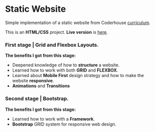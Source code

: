 # Static Website
Simple implementation of a static website from Coderhouse [curriculum](https://drive.google.com/file/d/1pqcSCouyEF0uN_CWZbVqdJkH0HrNZ3VQ/view).

This is an **HTML/CSS** project. **Live version** is [here](https://nacxom.github.io/static_website/index.html).
### First stage | Grid and Flexbox Layouts.
**The benefits I got from this stage:**
* Deepened knowledge of how to **structure** a website.
* Learned how to work with both **GRID** and **FLEXBOX**.
* Learned about **Mobile First** design strategy and how to make the website **responsive**.
* **Animations** and **Transitions**

### Second stage | Bootstrap.
**The benefits I got from this stage:**
* Learned how to work with a **Framework**.
* **Bootstrap** GRID system for responsive web design.
